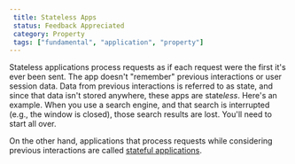 ```yaml
---
 title: Stateless Apps
 status: Feedback Appreciated
 category: Property
 tags: ["fundamental", "application", "property"]
---
```


Stateless applications process requests as if each request were the first it's ever been sent. 
The app doesn't "remember" previous interactions or user session data. 
Data from previous interactions is referred to as state, and since that data isn't stored anywhere, these apps are state*less*. 
Here's an example. 
When you use a search engine, and that search is interrupted (e.g., the window is closed), those search results are lost. 
You'll need to start all over.

On the other hand, applications that process requests while considering previous interactions are called [stateful applications](/stateful-apps/). 